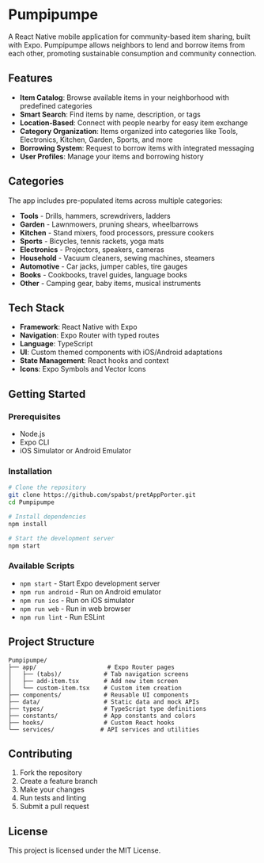 # Pumpipumpe

A React Native mobile application for community-based item sharing, built with Expo. Pumpipumpe allows neighbors to lend and borrow items from each other, promoting sustainable consumption and community connection.

## Features

- **Item Catalog**: Browse available items in your neighborhood with predefined categories
- **Smart Search**: Find items by name, description, or tags
- **Location-Based**: Connect with people nearby for easy item exchange  
- **Category Organization**: Items organized into categories like Tools, Electronics, Kitchen, Garden, Sports, and more
- **Borrowing System**: Request to borrow items with integrated messaging
- **User Profiles**: Manage your items and borrowing history

## Categories

The app includes pre-populated items across multiple categories:
- **Tools** - Drills, hammers, screwdrivers, ladders
- **Garden** - Lawnmowers, pruning shears, wheelbarrows
- **Kitchen** - Stand mixers, food processors, pressure cookers
- **Sports** - Bicycles, tennis rackets, yoga mats
- **Electronics** - Projectors, speakers, cameras
- **Household** - Vacuum cleaners, sewing machines, steamers
- **Automotive** - Car jacks, jumper cables, tire gauges
- **Books** - Cookbooks, travel guides, language books
- **Other** - Camping gear, baby items, musical instruments

## Tech Stack

- **Framework**: React Native with Expo
- **Navigation**: Expo Router with typed routes
- **Language**: TypeScript
- **UI**: Custom themed components with iOS/Android adaptations
- **State Management**: React hooks and context
- **Icons**: Expo Symbols and Vector Icons

## Getting Started

### Prerequisites
- Node.js
- Expo CLI
- iOS Simulator or Android Emulator

### Installation

```bash
# Clone the repository
git clone https://github.com/spabst/pretAppPorter.git
cd Pumpipumpe

# Install dependencies
npm install

# Start the development server
npm start
```

### Available Scripts

- `npm start` - Start Expo development server
- `npm run android` - Run on Android emulator
- `npm run ios` - Run on iOS simulator  
- `npm run web` - Run in web browser
- `npm run lint` - Run ESLint

## Project Structure

```
Pumpipumpe/
├── app/                    # Expo Router pages
│   ├── (tabs)/            # Tab navigation screens
│   ├── add-item.tsx       # Add new item screen
│   └── custom-item.tsx    # Custom item creation
├── components/            # Reusable UI components
├── data/                  # Static data and mock APIs
├── types/                 # TypeScript type definitions
├── constants/             # App constants and colors
├── hooks/                 # Custom React hooks
└── services/             # API services and utilities
```

## Contributing

1. Fork the repository
2. Create a feature branch
3. Make your changes
4. Run tests and linting
5. Submit a pull request

## License

This project is licensed under the MIT License.